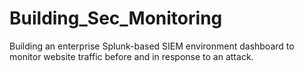# Building_Sec_Monitoring
Building an enterprise Splunk-based SIEM environment dashboard to monitor website traffic before and in response to an attack.
